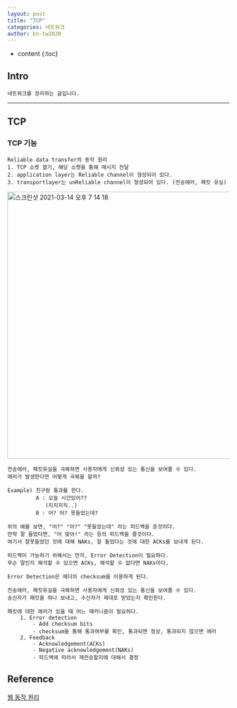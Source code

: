 ```yaml
---
layout: post
title: "TCP"
categories: 네트워크
author: bn-tw2020
---
```

* content
{:toc}


## Intro

```
네트워크를 정리하는 글입니다.
```





---

## TCP

### TCP 기능

```
Reliable data transfer의 동작 원리
1. TCP 소켓 열기, 해당 소켓을 통해 메시지 전달
2. application layer는 Reliable channel이 형성되어 있다.
3. transportlayer는 unReliable channel이 형성되어 있다. (전송에러, 패킷 유실)
```

<img width="604" alt="스크린샷 2021-03-14 오후 7 14 18" src="https://user-images.githubusercontent.com/66770613/111064794-7c2d5180-84f9-11eb-929c-221d23ae5b24.png">  

```
전송에러, 패킷유실을 극복하면 사용자에게 신뢰성 있는 통신을 보여줄 수 있다.
에러가 발생한다면 어떻게 극복을 할까?

Example) 친구랑 통과를 한다.
         A : 오늘 시간있어??
            (지지지직..)
         B : 어? 어? 못들었는데?

위의 예를 보면, "어?" "어?" "못들었는데" 라는 피드백을 준것이다.
만약 잘 들었다면, "어 맞아!" 라는 등의 피드백을 줄것이다.
여기서 잘못들었던 것에 대해 NAKs, 잘 들었다는 것에 대한 ACKs를 보내게 된다.

피드백이 가능하기 위해서는 먼저, Error Detection이 필요하다.
무슨 말인지 해석할 수 있으면 ACKs, 해석할 수 없다면 NAKs이다.

Error Detection은 헤더의 checksum을 이용하게 된다.
```


```
전송에러, 패킷유실을 극복하면 사용자에게 신뢰성 있는 통신을 보여줄 수 있다.
송신자가 패킷을 하나 보내고, 수신자가 제대로 받았는지 확인한다.

패킷에 대한 에러가 있을 때 어느 매커니즘이 필요하다.
    1. Error detection
        - Add checksum bits
        - checksum을 통해 통과여부를 확인, 통과되면 정상, 통과되지 않으면 에러
    2. Feedback
        - Acknowledgement(ACKs)
        - Negative acknowledgement(NAKs)
        - 피드백에 따라서 재전송할지에 대해서 결정
```

## Reference

[웹 동작 원리](https://bn-tw2020.github.io/2021/02/16/2_WebStream/)  
